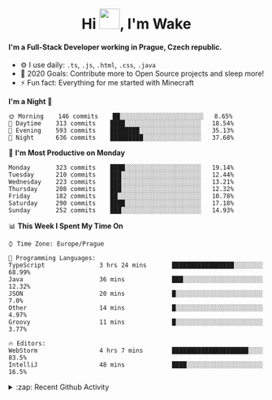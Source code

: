 <h1 align="center">Hi <img src="https://raw.githubusercontent.com/MrWakeCZ/MrWakeCZ/master/Hi.gif" width="40px" />, I'm Wake</h1>

#### I'm a Full-Stack Developer working in Prague, Czech republic.
- ⚙️ I use daily: `.ts`, `.js`, `.html`, `.css`, `.java`
- 🥅 2020 Goals: Contribute more to Open Source projects and sleep more!
- ⚡ Fun fact: Everything for me started with Minecraft

<!--START_SECTION:waka-->
**I'm a Night 🦉** 

```text
🌞 Morning    146 commits    ██░░░░░░░░░░░░░░░░░░░░░░░   8.65% 
🌆 Daytime    313 commits    ████░░░░░░░░░░░░░░░░░░░░░   18.54% 
🌃 Evening    593 commits    ████████░░░░░░░░░░░░░░░░░   35.13% 
🌙 Night      636 commits    █████████░░░░░░░░░░░░░░░░   37.68%

```
📅 **I'm Most Productive on Monday** 

```text
Monday       323 commits    ████░░░░░░░░░░░░░░░░░░░░░   19.14% 
Tuesday      210 commits    ███░░░░░░░░░░░░░░░░░░░░░░   12.44% 
Wednesday    223 commits    ███░░░░░░░░░░░░░░░░░░░░░░   13.21% 
Thursday     208 commits    ███░░░░░░░░░░░░░░░░░░░░░░   12.32% 
Friday       182 commits    ██░░░░░░░░░░░░░░░░░░░░░░░   10.78% 
Saturday     290 commits    ████░░░░░░░░░░░░░░░░░░░░░   17.18% 
Sunday       252 commits    ███░░░░░░░░░░░░░░░░░░░░░░   14.93%

```


📊 **This Week I Spent My Time On** 

```text
⌚︎ Time Zone: Europe/Prague

💬 Programming Languages: 
TypeScript               3 hrs 24 mins       █████████████████░░░░░░░░   68.99% 
Java                     36 mins             ███░░░░░░░░░░░░░░░░░░░░░░   12.32% 
JSON                     20 mins             █░░░░░░░░░░░░░░░░░░░░░░░░   7.0% 
Other                    14 mins             █░░░░░░░░░░░░░░░░░░░░░░░░   4.97% 
Groovy                   11 mins             █░░░░░░░░░░░░░░░░░░░░░░░░   3.77%

🔥 Editors: 
WebStorm                 4 hrs 7 mins        █████████████████████░░░░   83.5% 
IntelliJ                 48 mins             ████░░░░░░░░░░░░░░░░░░░░░   16.5%

```


<!--END_SECTION:waka-->

<details>
  <summary>:zap: Recent Github Activity</summary>

<!--START_SECTION:activity-->
1. 🎉 Merged PR [#14](https://github.com/craftmania-cz/craftmanager/pull/14) in [craftmania-cz/craftmanager](https://github.com/craftmania-cz/craftmanager)
2. 🎉 Merged PR [#89](https://github.com/waked-cz/corgi/pull/89) in [waked-cz/corgi](https://github.com/waked-cz/corgi)
3. 🗣 Commented on [#14](https://github.com/craftmania-cz/craftmanager/issues/14) in [craftmania-cz/craftmanager](https://github.com/craftmania-cz/craftmanager)
4. 🎉 Merged PR [#2](https://github.com/craftmania-cz/craftcore/pull/2) in [craftmania-cz/craftcore](https://github.com/craftmania-cz/craftcore)
5. 🎉 Merged PR [#7](https://github.com/craftmania-cz/craftlobby/pull/7) in [craftmania-cz/craftlobby](https://github.com/craftmania-cz/craftlobby)
<!--END_SECTION:activity-->

</details>
